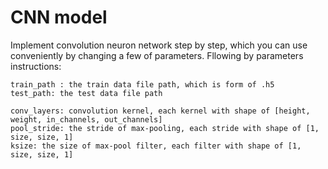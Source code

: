 # CNN model

Implement convolution neuron network step by step, which you can use conveniently by changing a few of parameters. Fllowing by parameters instructions:

    train_path : the train data file path, which is form of .h5
    test_path: the test data file path

    conv_layers: convolution kernel, each kernel with shape of [height, weight, in_channels, out_channels]
    pool_stride: the stride of max-pooling, each stride with shape of [1, size, size, 1]
    ksize: the size of max-pool filter, each filter with shape of [1, size, size, 1]
